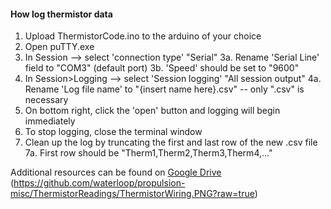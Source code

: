 #### How log thermistor data
1. Upload ThermistorCode.ino to the arduino of your choice
2. Open puTTY.exe 
3. In Session --> select 'connection type' "Serial"
    3a. Rename 'Serial Line' field to "COM3" (default port)
    3b. 'Speed' should be set to "9600"
4. In Session>Logging --> select 'Session logging' "All session output"
    4a. Rename 'Log file name' to "{insert name here}.csv" -- only ".csv" is necessary
5. On bottom right, click the 'open' button and logging will begin immediately
6. To stop logging, close the terminal window 
7. Clean up the log by truncating the first and last row of the new .csv file
    7a. First row should be "Therm1,Therm2,Therm3,Therm4,..."

Additional resources can be found on [Google Drive](https://drive.google.com/drive/folders/1YmJ3xWW2S37qAnZtqaWsI0HqgEOOfY0c?usp=share_link)
(https://github.com/waterloop/propulsion-misc/ThermistorReadings/ThermistorWiring.PNG?raw=true)